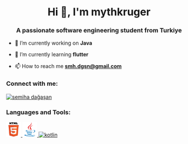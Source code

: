 
<h1 align="center">Hi 👋, I'm mythkruger</h1>
<h3 align="center">A passionate software engineering student from Turkiye</h3>

- 🔭 I’m currently working on **Java**

- 🌱 I’m currently learning **flutter**

- 📫 How to reach me **smh.dgsn@gmail.com**

<h3 align="left">Connect with me:</h3>
<p align="left">
<a href="https://linkedin.com/in/semiha dağaşan" target="blank"><img align="center" src="https://raw.githubusercontent.com/rahuldkjain/github-profile-readme-generator/master/src/images/icons/Social/linked-in-alt.svg" alt="semiha dağaşan" height="30" width="40" /></a>
</p>

<h3 align="left">Languages and Tools:</h3>
<p align="left"> <a href="https://www.w3.org/html/" target="_blank" rel="noreferrer"> <img src="https://raw.githubusercontent.com/devicons/devicon/master/icons/html5/html5-original-wordmark.svg" alt="html5" width="40" height="40"/> </a> <a href="https://www.java.com" target="_blank" rel="noreferrer"> <img src="https://raw.githubusercontent.com/devicons/devicon/master/icons/java/java-original.svg" alt="java" width="40" height="40"/> </a> <a href="https://kotlinlang.org" target="_blank" rel="noreferrer"> <img src="https://www.vectorlogo.zone/logos/kotlinlang/kotlinlang-icon.svg" alt="kotlin" width="40" height="40"/> </a> </p>
